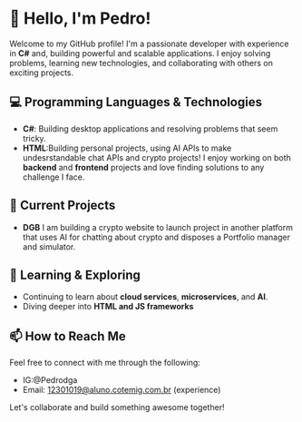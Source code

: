 # 👋 Hello, I'm Pedro!

Welcome to my GitHub profile! I'm a passionate developer with experience in **C#** and, building powerful and scalable applications.
I enjoy solving problems, learning new technologies, and collaborating with others on exciting projects.

## 💻 Programming Languages & Technologies

- **C#**: Building desktop applications and resolving problems that seem tricky.
- **HTML**:Building personal projects, using AI APIs to make undesrstandable chat APIs and crypto projects!
I enjoy working on both **backend** and **frontend** projects and love finding solutions to any challenge I face.

## 📂 Current Projects
- **DGB** I am building a crypto website to launch project in another platform that uses AI for chatting about crypto and disposes a Portfolio manager and simulator.

## 🚀 Learning & Exploring

- Continuing to learn about **cloud services**, **microservices**, and **AI**.
- Diving deeper into **HTML and JS frameworks**

## 📫 How to Reach Me

Feel free to connect with me through the following:

- IG:@Pedrodga
- Email: 12301019@aluno.cotemig.com.br (experience)

Let's collaborate and build something awesome together!
